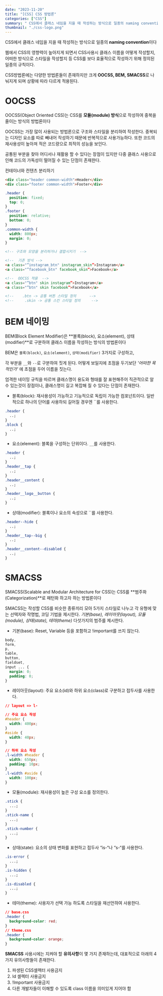 ```yaml
---
date: "2023-11-20"
title: "[CSS] CSS 방법론"
categories: ["CSS"]
summary: " CSS에서 클래스 네임을 지을 때 작성하는 방식으로 일종의 naming convention입니다."
thumbnail: "./css-logo.png"
---
```


CSS에서 클래스 네임을 지을 때 작성하는 방식으로 일종의 **naming convention**이다

웹에서 CSS의 영향력이 높아지게 되면서 CSS사용시 클래스 이름을 어떻게 작성할지, 어떠한 방식으로 스타일을 작성할지 등 CSS를 보다 효율적으로 작성하기 위해 정의된 일종의 규칙이다.

CSS방법론에는 다양한 방법론들이 존재하지만 크게 **OOCSS, BEM, SMACSS**로 나눠지게 되며 상황에 따라 다르게 적용된다.

# **OOCSS**

OOCSS(Object Oriented CSS)는 CSS를 **모듈(module) 방식**으로 작성하여 중복을 줄이는 방식의 방법론이다

OOCSS는 가장 많이 사용되는 방법론으로 구조와 스타일을 분리하여 작성한다.
중복되는 디자인 요소를 따로 빼내어 작성하기 때문에 반복적으로 사용가능하다. 또한 코드의 재사용성이 높아져 적은 코드량으로 최적의 성능을 보인다.

공통된 부분을 찾아 어디서나 재활용 할 수 있다는 장점이 있지만 다중 클래스 사용으로 인해 코드의 가독성이 떨어질 수 있는 단점이 존재한다.

컨테이너와 컨텐츠 분리하기

```html
<div class="header common-width">Header</div>
<div class="footer common-width">Footer</div>
```

```css
.header {
  position: fixed;
  top: 0;
}
.footer {
  position: relative;
  bottom: 0;
}
.common-width {
  width: 800px;
  margin: 0;
}
```

```html
<!-- 구조와 모양을 분리하거나 결합시키기  -->

<!--  기존 방식 -->
<a class="”instagram_btn" instagram_skin”>Instagram</a>
<a class="”facebook_btn" facebook_skin”>Facebook</a>

<!--  OOCSS 적용  -->
<a class="”btn" skin instagram”>Instagram</a>
<a class="”btn" skin facebook”>Facebook</a>

<!--    .btn -> 공통 버튼 스타일 정의      -->
<!--     .skin -> 공통 스킨 스타일 정의     -->
```

# **BEM 네이밍**

BEM(Block Element Modifier)은 **블록(block), 요소(element), 상태(modifier)**로 구분하여 클래스 이름을 작성하는 방식의 방법론이다

BEM은 `블록(block)`, `요소(element)`, `상태(modifier)` 3가지로 구성하고,

각 부분을 `__`와 `--`로 구분하여 짓게 된다. 어떻게 보일지에 초점을 두기보단 *'어떠한 목적인가'* 에 초점을 두어 이름을 짓는다.

엄격한 네이밍 규칙을 따르며 클래스명이 용도와 형태를 잘 표현해주어 직관적으로 알 수 있는것이 장점이나, 클래스명이 길고 복잡해 질 수 있다는 단점이 존재한다.

- 블록(block): 재사용성이 가능하고 기능적으로 독립이 가능한 컴포넌트이다. 일반적으로 하나의 단어를 사용하되 길어질 경우엔 ``를 사용한다.

```css
.header {
  ..;
}
.block {
  ..;
}
```

- 요소(element): 블록을 구성하는 단위이다. `__`를 사용한다.

```css
.header {
  ..;
}
.header__tap {
  ..;
}
.header__content {
  ..;
}
.header__logo__button {
  ..;
}
```

- 상태(modifier): 블록이나 요소의 속성으로 ``를 사용한다.

```css
.header--hide {
  ..;
}
.header__tap--big {
  ..;
}
.header__content--disabled {
  ..;
}
```

# **SMACSS**

SMACSS(Scalable and Modular Architecture for CSS)는 CSS를 **범주화(Categorization)**로 패턴화 하고자 하는 방법론이다

SMACSS는 작성할 CSS를 비슷한 종류끼리 모아 5가지 스타일로 나누고 각 유형에 맞는 선택자와 작명법, 코딩 기법을 제시한다. *기본(base), 레이아웃(layout), 모듈(module), 상태(state), 테마(theme)* 다섯가지의 범주를 제시한다.

- 기본(base): Reset, Variable 등을 포함하고 !important를 쓰지 않는다.

```css
body,
form,
p,
table,
button,
fieldset,
input ... {
  margin: 0;
  padding: 0;
}
```

- 레이아웃(layout): 주요 요소(id)와 하위 요소(class)로 구분하고 접두사를 사용한다.

```css
// layout => l-

// 주요 요소 작성
#header {
  width: 400px;
}
#aside {
  width: 40px;
}

// 하위 요소 작성
.l-width #header {
  width: 650px;
  padding: 10px;
}
.l-width #aside {
  width: 100px;
}
```

- 모듈(module): 재사용성이 높은 구성 요소를 정의한다.

```css
.stick {
  ...;
}
.stick-name {
  ...;
}
.stick-number {
  ...;
}
```

- 상태(state): 요소의 상태 변화를 표현하고 접두사 “is-“나 “s-“를 사용한다.

```css
.is-error {
  ...;
}
.is-hidden {
  ...;
}
.is-disabled {
  ...;
}
```

- 테마(theme): 사용자가 선택 가능 하도록 스타일을 재선언하여 사용한다.

```css
// base.css
.header {
  background-color: red;
}
// theme.css
.header {
  background-color: orange;
}
```

**SMACSS** 사용시에는 지켜야 할 **유의사항**이 몇 가지 존재하는데, 대표적으로 아래의 4가지 유의사항들이 존재한다.

1. 파생된 CSS셀렉터 사용금지
2. Id 셀렉터 사용금지
3. !Important 사용금지
4. 다른 개발자들이 이해할 수 있도록 class 이름을 의미있게 지어야 함
